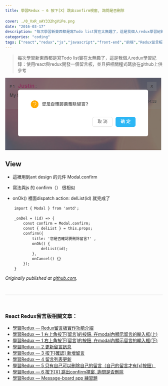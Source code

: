 ```yaml
---
title: 學習Redux — 6 按下[X] 跳出confirm視窗, 詢問是否刪除

cover: ./0_VxR_oAY332hgViPe.png
date: "2016-03-17"
description: "每次學習新東西都是寫Todo list實在太無趣了，這是我個人redux學習紀錄：使用react與redux開發一個留言板，並且把相關程式碼放在github上供參考"
categories: "coding"
tags: ["react","redux","js","javascript","front-end","前端","Redux留言板系列"]
---
```



> 每次學習新東西都是寫Todo list實在太無趣了，這是我個人redux學習紀錄：使用react與redux開發一個留言板，並且把相關程式碼放在github上供參考


![](./0_0yC0iqoWA2beBzrY.png)


## View

* 這裡用到ant design 的元件 Modal.confirm

* 寫法與js 的 confirm（） 很相似

* onOk() 裡面dispatch action: delList(id) 就完成了

```
    import { Modal } from 'antd';

    _onDel = (id) => {
        const confirm = Modal.confirm;
        const { delList } = this.props;
        confirm({
            title: '您是否確認要刪除留言?' ,
            onOk() {
                delList(id);
            },
            onCancel() {}
        });
    }
```

*Originally published at [github.com](https://github.com/justin3737/redux-message-board/issues/6).*



<br/>
<hr/>
<br/>


### React Redux留言版相關文章：
- <a href="/blog/react-redux-messageboard-0-intro/">學習Redux — Redux留言板實作功能介紹</a><br/>
- <a href="/blog/react-redux-messageboard-1/">學習Redux — 1 右上角按下[留言]的按鈕, 在modal內顯示留言的輸入框(上)</a><br/>
- <a href="/blog/react-redux-messageboard-1-2/">學習Redux — 1 右上角按下[留言]的按鈕, 在modal內顯示留言的輸入框(下)</a><br/>
- <a href="/blog/react-redux-messageboard-2">學習Redux — 2 更新留言訊息</a><br/>
- <a href="/blog/react-redux-messageboard-3/">學習Redux — 3 按下[確認] 新增留言</a><br/>
- <a href="/blog/react-redux-messageboard-4/">學習Redux — 4 留言列表更新</a><br/>
- <a href="/blog/react-redux-messageboard-5/">學習Redux — 5 只有自己可以刪除自己的留言（自己的留言才有[x]按鈕）</a><br/>
- <a href="/blog/react-redux-messageboard-6/">學習Redux — 6 按下[X] 跳出confirm視窗, 詢問是否刪除</a><br/>
- <a href="/blog/react-redux-messageboard-7-practice/">學習Redux — Message-board app 練習題</a><br/>
